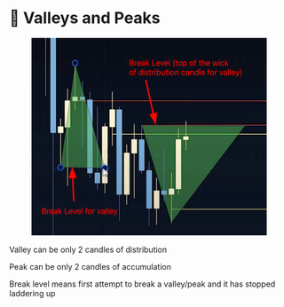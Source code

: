 # 🔻 Valleys and Peaks

<figure><img src="../../.gitbook/assets/image (4).png" alt=""><figcaption></figcaption></figure>

Valley can be only 2 candles of distribution

Peak can be only 2 candles of accumulation

Break level means first attempt to break a valley/peak and it has stopped laddering up
